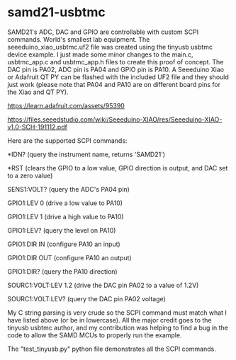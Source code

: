 # samd21-usbtmc
SAMD21's ADC, DAC and GPIO are controllable with custom SCPI commands. World's smallest lab equipment.
The seeeduino_xiao_usbtmc.uf2 file was created using the tinyusb usbtmc device example. I just made some minor changes to the main.c, usbtmc_app.c and usbtmc_app.h files to create this proof of concept. The DAC pin is PA02, ADC pin is PA04 and GPIO pin is PA10. A Seeeduino Xiao or Adafruit QT PY can be flashed with the included UF2 file and they should just work (please note that PA04 and PA10 are on different board pins for the Xiao and QT PY).

https://learn.adafruit.com/assets/95390

https://files.seeedstudio.com/wiki/Seeeduino-XIAO/res/Seeeduino-XIAO-v1.0-SCH-191112.pdf

Here are the supported SCPI commands:

*IDN?               (query the instrument name, returns 'SAMD21')

*RST                (clears the GPIO to a low value, GPIO direction is output, and DAC set to a zero value)

SENS1:VOLT?         (query the ADC's PA04 pin)

GPIO1:LEV 0         (drive a low value to PA10)

GPIO1:LEV 1         (drive a high value to PA10)

GPIO1:LEV?          (query the level on PA10)

GPIO1:DIR IN        (configure PA10 an input)

GPIO1:DIR OUT       (configure PA10 an output)

GPIO1:DIR?          (query the PA10 direction)

SOURC1:VOLT:LEV 1.2 (drive the DAC pin PA02 to a value of 1.2V)

SOURC1:VOLT:LEV?    (query the DAC pin PA02 voltage)

My C string parsing is very crude so the SCPI command must match what I have listed above (or be in lowercase).
All the major credit goes to the tinyusb usbtmc author, and my contribution was helping to find a bug in the code to allow the SAMD MCUs to properly run the example. 

The "test_tinyusb.py" python file demonstrates all the SCPI commands.
